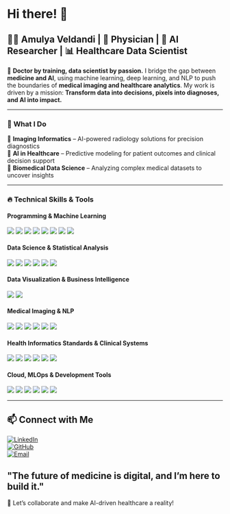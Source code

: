 # Hi there! 👋  

## 👩‍⚕️ Amulya Veldandi | 🏥 Physician | 🤖 AI Researcher | 📊 Healthcare Data Scientist  

🔬 **Doctor by training, data scientist by passion.** I bridge the gap between **medicine and AI**, using machine learning, deep learning, and NLP to push the boundaries of **medical imaging and healthcare analytics**. My work is driven by a mission: **Transform data into decisions, pixels into diagnoses, and AI into impact.**  

---

### 🚀 **What I Do**
🔹 **Imaging Informatics** – AI-powered radiology solutions for precision diagnostics  
🔹 **AI in Healthcare** – Predictive modeling for patient outcomes and clinical decision support  
🔹 **Biomedical Data Science** – Analyzing complex medical datasets to uncover insights  

---

### 🔥 Technical Skills & Tools  
<div class="skills-container">

  <div class="skills-block">
    <h4>Programming & Machine Learning</h4>
    <p>
      <img src="https://img.shields.io/badge/Python-3776AB?style=flat-square&logo=python&logoColor=white">
      <img src="https://img.shields.io/badge/SQL-4479A1?style=flat-square&logo=postgresql&logoColor=white">
      <img src="https://img.shields.io/badge/R-276DC3?style=flat-square&logo=r&logoColor=white">
      <img src="https://img.shields.io/badge/MATLAB-0076A8?style=flat-square&logo=mathworks&logoColor=white">
      <img src="https://img.shields.io/badge/TensorFlow-FF6F00?style=flat-square&logo=tensorflow&logoColor=white">
      <img src="https://img.shields.io/badge/PyTorch-EE4C2C?style=flat-square&logo=pytorch&logoColor=white">
      <img src="https://img.shields.io/badge/Scikit--Learn-F7931E?style=flat-square&logo=scikit-learn&logoColor=white">
      <img src="https://img.shields.io/badge/XGBoost-EC5C00?style=flat-square&logo=xgboost&logoColor=white">
    </p>
  </div>

  <div class="skills-block">
    <h4>Data Science & Statistical Analysis</h4>
    <p>
      <img src="https://img.shields.io/badge/Pandas-150458?style=flat-square&logo=pandas&logoColor=white">
      <img src="https://img.shields.io/badge/NumPy-013243?style=flat-square&logo=numpy&logoColor=white">
      <img src="https://img.shields.io/badge/SciPy-8CAAE6?style=flat-square&logo=scipy&logoColor=white">
      <img src="https://img.shields.io/badge/StatsModels-11557C?style=flat-square&logo=statsmodels&logoColor=white">
      <img src="https://img.shields.io/badge/Matplotlib-11557C?style=flat-square&logo=plotly&logoColor=white">
      <img src="https://img.shields.io/badge/Seaborn-34AADC?style=flat-square&logo=seaborn&logoColor=white">
    </p>
  </div>

  <div class="skills-block">
    <h4>Data Visualization & Business Intelligence</h4>
    <p>
      <img src="https://img.shields.io/badge/Tableau-E97627?style=flat-square&logo=tableau&logoColor=white">
      <img src="https://img.shields.io/badge/Power%20BI-F2C811?style=flat-square&logo=power-bi&logoColor=black">
    </p>
  </div>

  <div class="skills-block">
    <h4>Medical Imaging & NLP</h4>
    <p>
      <img src="https://img.shields.io/badge/OpenCV-5C3EE8?style=flat-square&logo=opencv&logoColor=white">
      <img src="https://img.shields.io/badge/3D%20Slicer-005BBB?style=flat-square&logo=3dslicer&logoColor=white">
      <img src="https://img.shields.io/badge/FSL-2E8B57?style=flat-square&logo=medical&logoColor=white">
      <img src="https://img.shields.io/badge/SPM-1E90FF?style=flat-square&logo=matlab&logoColor=white">
      <img src="https://img.shields.io/badge/HuggingFace-FFD700?style=flat-square&logo=huggingface&logoColor=black">
      <img src="https://img.shields.io/badge/BERT-FFD700?style=flat-square&logo=bert&logoColor=black">
    </p>
  </div>

  <div class="skills-block">
    <h4>Health Informatics Standards & Clinical Systems</h4>
    <p>
      <img src="https://img.shields.io/badge/FHIR-DC382D?style=flat-square&logo=fhir&logoColor=white">
      <img src="https://img.shields.io/badge/HL7-FFCC00?style=flat-square&logo=hl7&logoColor=black">
      <img src="https://img.shields.io/badge/ICD--10-005BBB?style=flat-square&logo=medical&logoColor=white">
      <img src="https://img.shields.io/badge/CPT-1E90FF?style=flat-square&logo=medical&logoColor=white">
      <img src="https://img.shields.io/badge/LOINC-DC382D?style=flat-square&logo=loinc&logoColor=white">
      <img src="https://img.shields.io/badge/SNOMED-009FDA?style=flat-square&logo=snomed&logoColor=white">
    </p>
  </div>

  <div class="skills-block">
    <h4>Cloud, MLOps & Development Tools</h4>
    <p>
      <img src="https://img.shields.io/badge/AWS-FF9900?style=flat-square&logo=amazon-aws&logoColor=white">
      <img src="https://img.shields.io/badge/Docker-2496ED?style=flat-square&logo=docker&logoColor=white">
      <img src="https://img.shields.io/badge/VS%20Code-007ACC?style=flat-square&logo=visual-studio-code&logoColor=white">
      <img src="https://img.shields.io/badge/Jupyter-F37626?style=flat-square&logo=jupyter&logoColor=white">
      <img src="https://img.shields.io/badge/Git-F05032?style=flat-square&logo=git&logoColor=white">
      <img src="https://img.shields.io/badge/Bash-4EAA25?style=flat-square&logo=gnu-bash&logoColor=white">
    </p>
  </div>

</div>

---

## 📫 Connect with Me  
[![LinkedIn](https://img.shields.io/badge/LinkedIn-Profile-blue?style=flat&logo=linkedin)](https://linkedin.com/in/amulya-veldandi)  
[![GitHub](https://img.shields.io/badge/GitHub-Profile-black?style=flat&logo=github)](https://github.com/amulyaveldandi)  
[![Email](https://img.shields.io/badge/Email-Contact%20Me-red?style=flat&logo=gmail)](mailto:veldandiamulya@gmail.com)   

## **"The future of medicine is digital, and I’m here to build it."**  
🚀 Let’s collaborate and make AI-driven healthcare a reality!  

